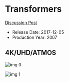 # Transformers

[Discussion Post](https://www.avsforum.com/threads/bass-eq-for-filtered-movies.2995212/post-56817960)

* Release Date: 2017-12-05
* Production Year: 2007

## 4K/UHD/ATMOS

![img 0](https://i.imgur.com/h3U7OL4.jpg)

![img 1](https://i.imgur.com/17IWx7J.jpg)

